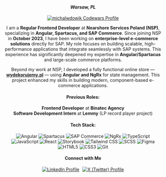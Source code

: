 <h4 align="center"><i>Warsaw, PL</i></h4>

<p align="center">
  <a href="https://codewars.com/users/michalwdowik" target="_blank">
    <img src="https://www.codewars.com/users/michalwdowik/badges/large" alt="michalwdowik Codewars Profile" />
  </a>
</p>

<p align="center"> 
I am a <b>Regular Frontend Developer</b> at <b>Nearshore Services Poland (NSP)</b>, specializing in <b>Angular, Spartacus, and SAP Commerce</b>. Since joining NSP in <b>October 2023</b>, I have been working on <b>enterprise-level e-commerce solutions</b> directly for SAP. My role focuses on building scalable, high-performance applications that integrate seamlessly with SAP systems. This experience has significantly deepened my expertise in <b>Angular/Spartacus</b> and large-scale commerce platforms.
</p>

<p align="center">
Beyond my work at NSP, I developed a fully functional online store — <a href="https://www.wydekorujemy.pl/" target="_blank"><b>wydekorujemy.pl</b></a> — using <b>Angular and NgRx</b> for state management. This project enhanced my skills in building modern, component-based e-commerce applications.
</p>

<h4 align="center">Previous Roles:</h4>

<p align="center">
  <b>Frontend Developer</b> at <b>Binatec Agency</b><br>
  <b>Software Development Intern</b> at <b>Lemmy</b> (LP record player project)
</p>

<h4 align="center">Tech Stack:</h4>

<p align="center">
  <img src="https://img.shields.io/badge/Angular-DD0031?style=for-the-badge&logo=angular&logoColor=white" alt="Angular" />
  <img src="https://img.shields.io/badge/Spartacus-004990?style=for-the-badge&logo=sap&logoColor=white" alt="Spartacus" />
  <img src="https://img.shields.io/badge/SAP%20Commerce-0A6ED1?style=for-the-badge&logo=sap&logoColor=white" alt="SAP Commerce" />
  <img src="https://img.shields.io/badge/NgRx-BA0C2F?style=for-the-badge&logo=redux&logoColor=white" alt="NgRx" />
  <img src="https://img.shields.io/badge/TypeScript-007ACC?style=for-the-badge&logo=typescript&logoColor=white" alt="TypeScript" />
  <img src="https://img.shields.io/badge/JavaScript-F7DF1E?style=for-the-badge&logo=javascript&logoColor=black" alt="JavaScript" />
  <img src="https://img.shields.io/badge/React-61DAFB?style=for-the-badge&logo=react&logoColor=black" alt="React" />
  <img src="https://img.shields.io/badge/Storybook-FF4785?style=for-the-badge&logo=storybook&logoColor=white" alt="Storybook" />
  <img src="https://img.shields.io/badge/Tailwind%20CSS-38B2AC?style=for-the-badge&logo=tailwind-css&logoColor=white" alt="Tailwind CSS" />
  <img src="https://img.shields.io/badge/SCSS-CC6699?style=for-the-badge&logo=sass&logoColor=white" alt="SCSS" />
  <img src="https://img.shields.io/badge/Figma-F24E1E?style=for-the-badge&logo=figma&logoColor=white" alt="Figma" />
  <img src="https://img.shields.io/badge/HTML5-E34F26?style=for-the-badge&logo=html5&logoColor=white" alt="HTML5" />
  <img src="https://img.shields.io/badge/CSS3-1572B6?style=for-the-badge&logo=css3&logoColor=white" alt="CSS3" />
  <img src="https://img.shields.io/badge/Git-F05032?style=for-the-badge&logo=git&logoColor=white" alt="Git" />
</p>


<h4 align="center">Connect with Me</h4>


<p align="center" style="display: flex; justify-content: center; gap: 10px;">
  <a href="https://linkedin.com/in/michalwdowik" target="_blank">
    <img src="https://img.shields.io/badge/LinkedIn-0A66C2?style=for-the-badge&logo=linkedin&logoColor=white" alt="LinkedIn Profile" />
  </a>
  <a href="https://x.com/michalwdowik" target="_blank">
    <img src="https://img.shields.io/badge/X-000000?style=for-the-badge&logo=x&logoColor=white" alt="X (Twitter) Profile" />
  </a>
</p>



  

